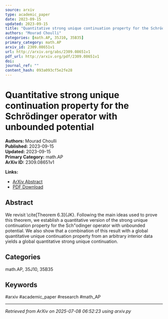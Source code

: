 ```yaml
---
source: arxiv
type: academic_paper
date: 2023-09-15
updated: 2023-09-15
title: "Quantitative strong unique continuation property for the Schrödinger operator with unbounded potential"
authors: "Mourad Choulli"
categories: [math.AP, 35J10, 35B35]
primary_category: math.AP
arxiv_id: 2309.08651v1
url: http://arxiv.org/abs/2309.08651v1
pdf_url: http://arxiv.org/pdf/2309.08651v1
doi: 
journal_ref: ""
content_hash: 093a093cf5e2fe28
---
```


# Quantitative strong unique continuation property for the Schrödinger operator with unbounded potential

**Authors:** Mourad Choulli  
**Published:** 2023-09-15  
**Updated:** 2023-09-15  
**Primary Category:** math.AP  
**ArXiv ID:** 2309.08651v1  

**Links:**
- [ArXiv Abstract](http://arxiv.org/abs/2309.08651v1)
- [PDF Download](http://arxiv.org/pdf/2309.08651v1)


## Abstract

We revisit \cite[Theorem 6.3]{JK}. Following the main ideas used to prove
this theorem, we establish a quantitative version of the strong unique
continuation property for the Sch\"odinger operator with unbounded potential.
We also show that a combination of this result with a global quantitative
unique continuation property from an arbitrary interior data yields a global
quantitative strong unique continuation.

## Categories

math.AP, 35J10, 35B35





## Keywords

#arxiv #academic_paper #research #math_AP

---
*Retrieved from ArXiv on 2025-07-08 06:52:23 using arxiv.py*
